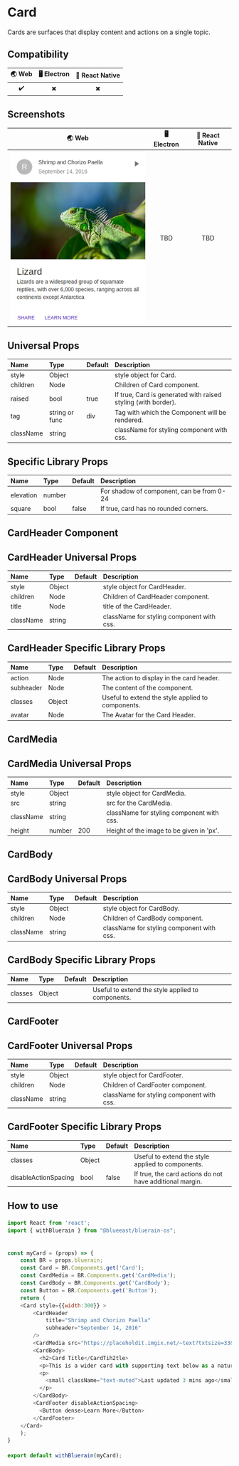 # Card

Cards are surfaces that display content and actions on a single topic.

## Compatibility

| 🌏 Web | 🖥 Electron | 📱 React Native |
| :----: | :---------: | :-------------: |
| ✔️     | ✖           | ✖             |

## Screenshots

| 🌏 Web | 🖥 Electron | 📱 React Native |
| :---: | :--------: | :------------: |
| ![web image](./screenshots/Card.png)  |    TBD   |  TBD |

## Universal Props

| Name | Type | Default | Description |
|:-----|:-----|:--------|:------------|
| style | Object | | style object for Card. |
| children | Node | | Children of Card component. |
| raised | bool | true | If true, Card is generated with raised styling (with border).|
| tag | string or func | div | Tag with which the Component will be rendered. |
| className | string |  | className for styling component with css. |

## Specific Library Props

| Name | Type | Default | Description |
|:-----|:-----|:--------|:------------|
| elevation | number |  | For shadow of component, can be from 0-24 |
| square | bool | false | If true, card has no rounded corners. |

## CardHeader Component

## CardHeader Universal Props

| Name | Type | Default | Description |
|:-----|:-----|:--------|:------------|
| style | Object | | style object for CardHeader. |
| children | Node | | Children of CardHeader component. |
| title | Node | | title of the CardHeader.|
| className | string |  | className for styling component with css. |

## CardHeader Specific Library Props

| Name | Type | Default | Description |
|:-----|:-----|:--------|:------------|
| action | Node |  | The action to display in the card header. |
| subheader | Node |  | The content of the component. |
| classes | Object |  | Useful to extend the style applied to components. |
| avatar | Node |  | The Avatar for the Card Header. |

## CardMedia

## CardMedia Universal Props

| Name | Type | Default | Description |
|:-----|:-----|:--------|:------------|
| style | Object |  | style object for CardMedia. |
| src | string |  | src for the CardMedia.|
| className | string |  | className for styling component with css. |
| height | number | 200 | Height of the image to be given in 'px'. |

## CardBody

## CardBody Universal Props

| Name | Type | Default | Description |
|:-----|:-----|:--------|:------------|
| style | Object |  | style object for CardBody. |
| children | Node | | Children of CardBody component. |
| className | string |  | className for styling component with css. |

## CardBody Specific Library Props

| Name | Type | Default | Description |
|:-----|:-----|:--------|:------------|
| classes | Object |  | Useful to extend the style applied to components. |

## CardFooter

## CardFooter Universal Props

| Name | Type | Default | Description |
|:-----|:-----|:--------|:------------|
| style | Object |  | style object for CardFooter. |
| children | Node | | Children of CardFooter component. |
| className | string |  | className for styling component with css. |

## CardFooter Specific Library Props

| Name | Type | Default | Description |
|:-----|:-----|:--------|:------------|
| classes | Object |  | Useful to extend the style applied to components. |
| disableActionSpacing | bool | false | If true, the card actions do not have additional margin. |

## How to use

```JavaScript
import React from 'react';
import { withBluerain } from "@blueeast/bluerain-os";


const myCard = (props) => {
    const BR = props.bluerain;
    const Card = BR.Components.get('Card');
    const CardMedia = BR.Components.get('CardMedia');
    const CardBody = BR.Components.get('CardBody');
    const Button = BR.Components.get('Button');
    return (
    <Card style={{width:300}} >
        <CardHeader
            title="Shrimp and Chorizo Paella"
            subheader="September 14, 2016"
        />
        <CardMedia src="https://placeholdit.imgix.net/~text?txtsize=33&txt=318%C3%97180&w=318&h=180" height={400} />
        <CardBody>
          <h2>Card Title</CardTih2tle>
          <p>This is a wider card with supporting text below as a natural lead-in to additional content. This content is a little bit longer.</p>
          <p>
            <small className="text-muted">Last updated 3 mins ago</small>
          </p>
        </CardBody>
        <CardFooter disableActionSpacing>
          <Button dense>Learn More</Button>
        </CardFooter>
    </Card>
    );
}

export default withBluerain(myCard);
```
